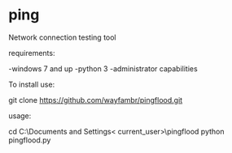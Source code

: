 # ping
Network connection testing tool

requirements:

-windows 7 and up
-python 3
-administrator capabilities

To install use:

git clone https://github.com/wayfambr/pingflood.git

usage:

cd C:\Documents and Settings\< current_user>\pingflood
python pingflood.py
